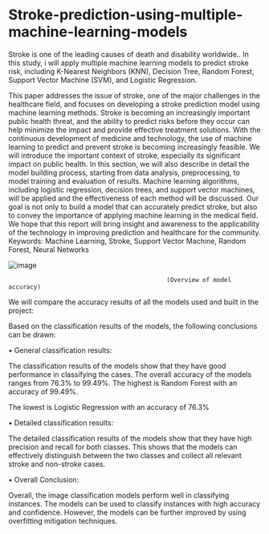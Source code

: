 # Stroke-prediction-using-multiple-machine-learning-models
Stroke is one of the leading causes of death and disability worldwide.. In this study, i will apply multiple machine learning models to predict stroke risk, including K-Nearest Neighbors (KNN), Decision Tree, Random Forest, Support Vector Machine (SVM), and Logistic Regression.

This paper addresses the issue of stroke, one of the major challenges in the healthcare field, and focuses on developing a stroke prediction model using machine learning methods. Stroke is becoming an increasingly important public health threat, and the ability to predict risks before they occur can help minimize the impact and provide effective treatment solutions.
With the continuous development of medicine and technology, the use of machine learning to predict and prevent stroke is becoming increasingly feasible. We will introduce the important context of stroke, especially its significant impact on public health.
In this section, we will also describe in detail the model building process, starting from data analysis, preprocessing, to model training and evaluation of results. Machine learning algorithms, including logistic regression, decision trees, and support vector machines, will be applied and the effectiveness of each method will be discussed.
Our goal is not only to build a model that can accurately predict stroke, but also to convey the importance of applying machine learning in the medical field. We hope that this report will bring insight and awareness to the applicability of the technology in improving prediction and healthcare for the community.
Keywords: Machine Learning, Stroke, Support Vector Machine, Random Forest, Neural Networks

![image](https://github.com/user-attachments/assets/284881f7-e290-4004-9813-d3d348333ea7)


                                                (Overview of model accuracy)


We will compare the accuracy results of all the models used and built in the project:

Based on the classification results of the models, the following conclusions can be drawn:

• General classification results:

The classification results of the models show that they have good performance in classifying the cases. The overall accuracy of the models ranges from 76.3% to 99.49%. The highest is Random Forest with an accuracy of 99.49%.

The lowest is Logistic Regression with an accuracy of 76.3%

• Detailed classification results:

The detailed classification results of the models show that they have high precision and recall for both classes. This shows that the models can effectively distinguish between the two classes and collect all relevant stroke and non-stroke cases.

• Overall Conclusion:

Overall, the image classification models perform well in classifying instances. The models can be used to classify instances with high accuracy and confidence. However, the models can be further improved by using overfitting mitigation techniques.
